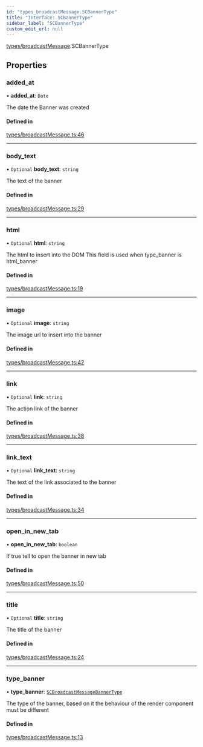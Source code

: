```yaml
---
id: "types_broadcastMessage.SCBannerType"
title: "Interface: SCBannerType"
sidebar_label: "SCBannerType"
custom_edit_url: null
---
```


[types/broadcastMessage](../modules/types_broadcastMessage.md).SCBannerType

## Properties

### added\_at

• **added\_at**: `Date`

The date the Banner was created

#### Defined in

[types/broadcastMessage.ts:46](https://github.com/selfcommunity/community-ui/blob/c7df98e/packages/sc-core/src/types/broadcastMessage.ts#L46)

___

### body\_text

• `Optional` **body\_text**: `string`

The text of the banner

#### Defined in

[types/broadcastMessage.ts:29](https://github.com/selfcommunity/community-ui/blob/c7df98e/packages/sc-core/src/types/broadcastMessage.ts#L29)

___

### html

• `Optional` **html**: `string`

The html to insert into the DOM
This field is used when type_banner is html_banner

#### Defined in

[types/broadcastMessage.ts:19](https://github.com/selfcommunity/community-ui/blob/c7df98e/packages/sc-core/src/types/broadcastMessage.ts#L19)

___

### image

• `Optional` **image**: `string`

The image url to insert into the banner

#### Defined in

[types/broadcastMessage.ts:42](https://github.com/selfcommunity/community-ui/blob/c7df98e/packages/sc-core/src/types/broadcastMessage.ts#L42)

___

### link

• `Optional` **link**: `string`

The action link of the banner

#### Defined in

[types/broadcastMessage.ts:38](https://github.com/selfcommunity/community-ui/blob/c7df98e/packages/sc-core/src/types/broadcastMessage.ts#L38)

___

### link\_text

• `Optional` **link\_text**: `string`

The text of the link associated to the banner

#### Defined in

[types/broadcastMessage.ts:34](https://github.com/selfcommunity/community-ui/blob/c7df98e/packages/sc-core/src/types/broadcastMessage.ts#L34)

___

### open\_in\_new\_tab

• **open\_in\_new\_tab**: `boolean`

If true tell to open the banner in new tab

#### Defined in

[types/broadcastMessage.ts:50](https://github.com/selfcommunity/community-ui/blob/c7df98e/packages/sc-core/src/types/broadcastMessage.ts#L50)

___

### title

• `Optional` **title**: `string`

The title of the banner

#### Defined in

[types/broadcastMessage.ts:24](https://github.com/selfcommunity/community-ui/blob/c7df98e/packages/sc-core/src/types/broadcastMessage.ts#L24)

___

### type\_banner

• **type\_banner**: [`SCBroadcastMessageBannerType`](../enums/types_broadcastMessage.SCBroadcastMessageBannerType.md)

The type of the banner, based on it the behaviour of the render component must be different

#### Defined in

[types/broadcastMessage.ts:13](https://github.com/selfcommunity/community-ui/blob/c7df98e/packages/sc-core/src/types/broadcastMessage.ts#L13)
